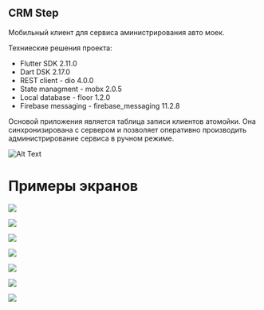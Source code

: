 ## CRM Step

Мобильный клиент для сервиса аминистрирования авто моек.

Техниеские решения проекта:
- Flutter SDK 2.11.0
- Dart DSK 2.17.0
- REST client - dio 4.0.0
- State managment - mobx 2.0.5
- Local database - floor 1.2.0
- Firebase messaging - firebase_messaging 11.2.8

Основой приложения является таблица записи клиентов атомойки. Она синхронизирована с сервером и позволяет оперативно производить администрирование сервиса в ручном режиме. 

![Alt Text](https://firebasestorage.googleapis.com/v0/b/stepcarmobile-25a0a.appspot.com/o/files_readme%2Fscreen_table.gif?alt=media&token=4e0f4295-70e5-4c4e-8550-12dfdc60ad5e)

# Примеры экранов

![](https://firebasestorage.googleapis.com/v0/b/stepcarmobile-25a0a.appspot.com/o/files_readme%2Fphoto_2022-03-01_16-49-29.png?alt=media&token=298cb237-0ff3-451d-8f1d-94cdc22829c8)

![](https://firebasestorage.googleapis.com/v0/b/stepcarmobile-25a0a.appspot.com/o/files_readme%2Fphoto_2022-03-01_16-51-34.png?alt=media&token=0bf18327-62eb-4775-b858-4499f6d17ec9)

![](https://firebasestorage.googleapis.com/v0/b/stepcarmobile-25a0a.appspot.com/o/files_readme%2Fphoto_2022-03-01_16-51-31.png?alt=media&token=518c2008-2545-4235-a0c5-0fc7855cca67)

![](https://firebasestorage.googleapis.com/v0/b/stepcarmobile-25a0a.appspot.com/o/files_readme%2Fphoto_2022-03-01_16-51-28.png?alt=media&token=62af189d-7456-4ce1-b1b9-10bcfd322269)

![](https://firebasestorage.googleapis.com/v0/b/stepcarmobile-25a0a.appspot.com/o/files_readme%2Fphoto_2022-03-01_16-51-24.png?alt=media&token=0df9447c-0f78-4af0-994d-4a3c90a9087e)

![](https://firebasestorage.googleapis.com/v0/b/stepcarmobile-25a0a.appspot.com/o/files_readme%2Fphoto_2022-03-01_16-51-21.png?alt=media&token=7cab2dca-d324-4c08-a5b1-f833921c27ad)

![](https://firebasestorage.googleapis.com/v0/b/stepcarmobile-25a0a.appspot.com/o/files_readme%2Fphoto_2022-03-01_16-49-24.png?alt=media&token=3ddc0166-ea24-44f0-9c4c-882b9a2f9492)
